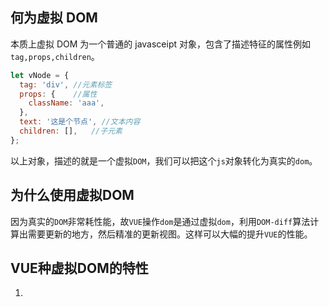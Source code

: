 ## 何为虚拟 DOM

本质上虚拟 DOM 为一个普通的 javasceipt 对象，包含了描述特征的属性例如`tag,props,children`。

```js
let vNode = {
  tag: 'div', //元素标签
  props: {    //属性
    className: 'aaa',
  },
  text: '这是个节点', //文本内容
  children: [],   //子元素
};
```
以上对象，描述的就是一个虚拟`DOM`，我们可以把这个`js`对象转化为真实的`dom`。

## 为什么使用虚拟DOM

因为真实的`DOM`非常耗性能，故`VUE`操作`dom`是通过虚拟`dom`，利用`DOM-diff`算法计算出需要更新的地方，然后精准的更新视图。这样可以大幅的提升`VUE`的性能。

## VUE种虚拟DOM的特性
1.